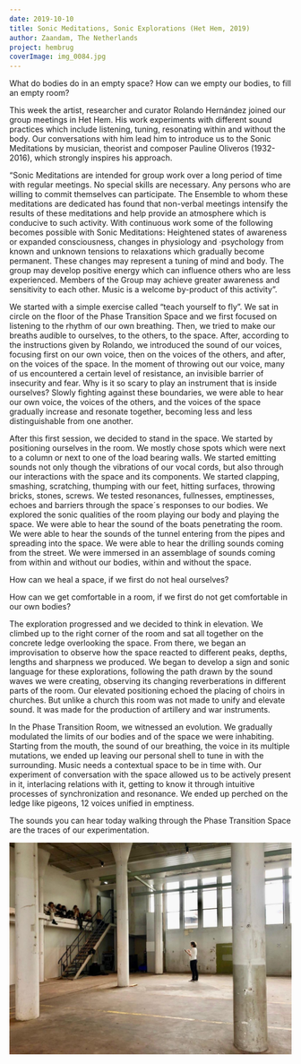 ```yaml
---
date: 2019-10-10
title: Sonic Meditations, Sonic Explorations (Het Hem, 2019)
author: Zaandam, The Netherlands
project: hembrug
coverImage: img_0084.jpg
---
```

What do bodies do in an empty space? How can we empty our bodies, to fill an empty room?

This week the artist, researcher and curator Rolando Hernández joined our group meetings in Het Hem. His work experiments with different sound practices which include listening, tuning, resonating within and without the body. Our conversations with him lead him to introduce us to the Sonic Meditations by musician, theorist and composer Pauline Oliveros (1932-2016), which strongly inspires his approach.

“Sonic Meditations are intended for group work over a long period of time with regular meetings. No special skills are necessary. Any persons who are willing to commit themselves can participate. The Ensemble to whom these meditations are dedicated has found that non-verbal meetings intensify the results of these meditations and help provide an atmosphere which is conducive to such activity. With continuous work some of the following becomes possible with Sonic Meditations: Heightened states of awareness or expanded consciousness, changes in physiology and ·psychology from known and unknown tensions to relaxations which gradually become permanent. These changes may represent a tuning of mind and body. The group may develop positive energy which can influence others who are less experienced. Members of the Group may achieve greater awareness and sensitivity to each other. Music is a welcome by-product of this activity”.

We started with a simple exercise called “teach yourself to fly”. We sat in circle on the floor of the Phase Transition Space and we first focused on listening to the rhythm of our own breathing. Then, we tried to make our breaths audible to ourselves, to the others, to the space. After, according to the instructions given by Rolando, we introduced the sound of our voices, focusing first on our own voice, then on the voices of the others, and after, on the voices of the space. In the moment of throwing out our voice, many of us encountered a certain level of resistance, an invisible barrier of insecurity and fear. Why is it so scary to play an instrument that is inside ourselves? Slowly fighting against these boundaries, we were able to hear our own voice, the voices of the others, and the voices of the space gradually increase and resonate together, becoming less and less distinguishable from one another.

After this first session, we decided to stand in the space. We started by positioning ourselves in the room. We mostly chose spots which were next to a column or next to one of the load bearing walls. We started emitting sounds not only though the vibrations of our vocal cords, but also through our interactions with the space and its components. We started clapping, smashing, scratching, thumping with our feet, hitting surfaces, throwing bricks, stones, screws. We tested resonances, fullnesses, emptinesses, echoes and barriers through the space´s responses to our bodies. We explored the sonic qualities of the room playing our body and playing the space. We were able to hear the sound of the boats penetrating the room. We were able to hear the sounds of the tunnel entering from the pipes and spreading into the space. We were able to hear the drilling sounds coming from the street. We were immersed in an assemblage of sounds coming from within and without our bodies, within and without the space.

How can we heal a space, if we first do not heal ourselves?

How can we get comfortable in a room, if we first do not get comfortable in our own bodies?

The exploration progressed and we decided to think in elevation. We climbed up to the right corner of the room and sat all together on the concrete ledge overlooking the space. From there, we began an improvisation to observe how the space reacted to different peaks, depths, lengths and sharpness we produced. We began to develop a sign and sonic language for these explorations, following the path drawn by the sound waves we were creating, observing its changing reverberations in different parts of the room. Our elevated positioning echoed the placing of choirs in churches. But unlike a church this room was not made to unify and elevate sound. It was made for the production of artillery and war instruments.

In the Phase Transition Room, we witnessed an evolution. We gradually modulated the limits of our bodies and of the space we were inhabiting. Starting from the mouth, the sound of our breathing, the voice in its multiple mutations, we ended up leaving our personal shell to tune in with the surrounding. Music needs a contextual space to be in time with. Our experiment of conversation with the space allowed us to be actively present in it, interlacing relations with it, getting to know it through intuitive processes of synchronization and resonance. We ended up perched on the ledge like pigeons, 12 voices unified in emptiness.

The sounds you can hear today walking through the Phase Transition Space are the traces of our experimentation.

![](agadaqadq6gxg3vhceqnfug6bzmydjj7awyabaeaawiaa3kaa9-_aaiwba_544_1280x960.jpg)